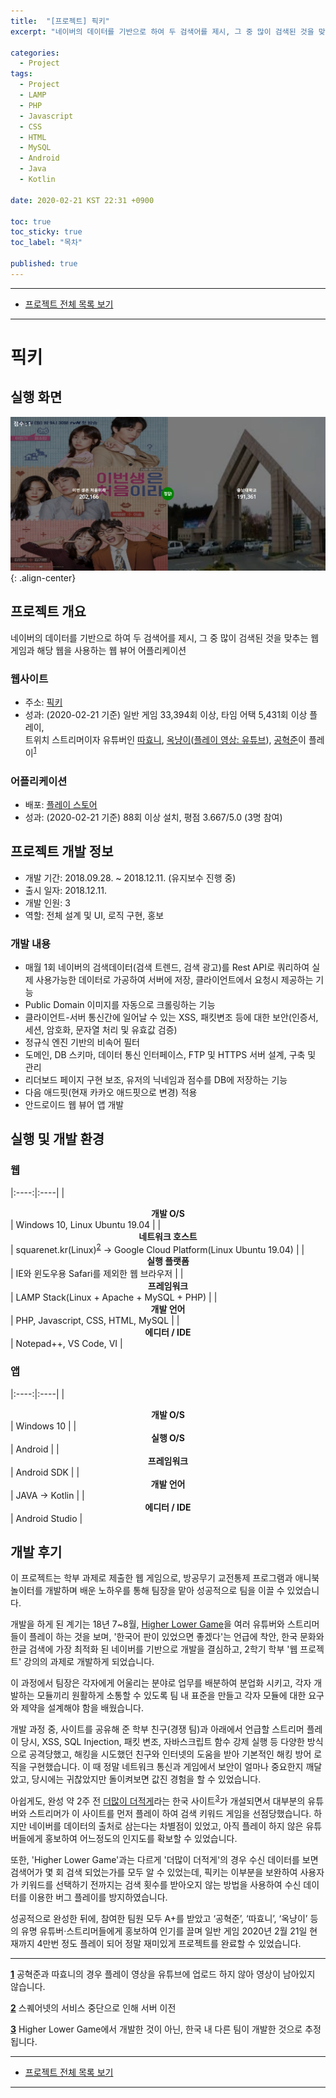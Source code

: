 ```yaml
---
title:  "[프로젝트] 픽키"
excerpt: "네이버의 데이터를 기반으로 하여 두 검색어를 제시, 그 중 많이 검색된 것을 맞추는 웹 게임과 해당 웹을 사용하는 웹 뷰어 어플리케이션"

categories:
  - Project
tags:
  - Project
  - LAMP
  - PHP
  - Javascript
  - CSS
  - HTML
  - MySQL
  - Android
  - Java
  - Kotlin

date: 2020-02-21 KST 22:31 +0900

toc: true
toc_sticky: true
toc_label: "목차"

published: true
---
```


- - -

 - [프로젝트 전체 목록 보기](/projects)

- - -

# 픽키

## 실행 화면

![](/assets/images/posts/projects/pickey/game.png){: .align-center}

## 프로젝트 개요

네이버의 데이터를 기반으로 하여 두 검색어를 제시, 그 중 많이 검색된 것을 맞추는 웹 게임과 해당 웹을 사용하는 웹 뷰어 어플리케이션

### 웹사이트
 - 주소: [픽키](https://pickey.tk)
 - 성과: (2020-02-21 기준) 일반 게임 33,394회 이상, 타임 어택 5,431회 이상 플레이,<br>
        트위치 스트리머이자 유튜버인 [따효니](https://www.twitch.tv/ddahyoni/), [옥냥이](https://www.twitch.tv/rooftopcat99/)([플레이 영상: 유튜브](https://www.youtube.com/watch?v=RIoLfo_i-tk)), [공혁준](https://www.twitch.tv/rhdgurwns/)이 플레이<sup id="tupleH1">[1](#tupleT1)</sup>

### 어플리케이션
 - 배포: [플레이 스토어](https://play.google.com/store/apps/details?id=std.neomind.pickeywebview)
 - 성과: (2020-02-21 기준) 88회 이상 설치, 평점 3.667/5.0 (3명 참여)

## 프로젝트 개발 정보

 - 개발 기간: 2018.09.28. ~ 2018.12.11. (유지보수 진행 중)
 - 출시 일자: 2018.12.11.
 - 개발 인원: 3
 - 역할: 전체 설계 및 UI, 로직 구현, 홍보

### 개발 내용

 - 매월 1회 네이버의 검색데이터(검색 트렌드, 검색 광고)를 Rest API로 쿼리하여 실제 사용가능한 데이터로 가공하여 서버에 저장, 클라이언트에서 요청시 제공하는 기능
 - Public Domain 이미지를 자동으로 크롤링하는 기능
 - 클라이언트-서버 통신간에 일어날 수 있는 XSS, 패킷변조 등에 대한 보안(인증서, 세션, 암호화, 문자열 처리 및 유효값 검증)
 - 정규식 엔진 기반의 비속어 필터
 - 도메인, DB 스키마, 데이터 통신 인터페이스, FTP 및 HTTPS 서버 설계, 구축 및 관리
 - 리더보드 페이지 구현 보조, 유저의 닉네임과 점수를 DB에 저장하는 기능
 - 다음 애드핏(현재 카카오 애드핏으로 변경) 적용
 - 안드로이드 웹 뷰어 앱 개발

## 실행 및 개발 환경

### 웹

|:----:|:----|
| **<center>개발 O/S</center>** | Windows 10, Linux Ubuntu 19.04 |
| **<center>네트워크 호스트</center>** | squarenet.kr(Linux)<sup id="tupleH2">[2](#tupleT2)</sup> → Google Cloud Platform(Linux Ubuntu 19.04) |
| **<center>실행 플랫폼</center>** | IE와 윈도우용 Safari를 제외한 웹 브라우저 |
| **<center>프레임워크</center>** | LAMP Stack(Linux + Apache + MySQL + PHP) |
| **<center>개발 언어</center>** | PHP, Javascript, CSS, HTML, MySQL |
| **<center>에디터 / IDE</center>** | Notepad++, VS Code, VI |

### 앱

|:----:|:----|
| **<center>개발 O/S</center>** | Windows 10 |
| **<center>실행 O/S</center>** | Android |
| **<center>프레임워크</center>** | Android SDK |
| **<center>개발 언어</center>** | JAVA → Kotlin |
| **<center>에디터 / IDE</center>** | Android Studio |

## 개발 후기

이 프로젝트는 학부 과제로 제출한 웹 게임으로, 방공무기 교전통제 프로그램과 애니북 놀이터를 개발하며 배운 노하우를 통해 팀장을 맡아 성공적으로 팀을 이끌 수 있었습니다.

개발을 하게 된 계기는 18년 7~8월, [Higher Lower Game](http://www.higherlowergame.com/)을 여러 유튜버와 스트리머들이 플레이 하는 것을 보며, '한국어 판이 있었으면 좋겠다'는 언급에 착안, 한국 문화와 한글 검색에 가장 최적화 된 네이버를 기반으로 개발을 결심하고, 2학기 학부 '웹 프로젝트' 강의의 과제로 개발하게 되었습니다.

이 과정에서 팀장은 각자에게 어울리는 분야로 업무를 배분하여 분업화 시키고, 각자 개발하는 모듈끼리 원활하게 소통할 수 있도록 팀 내 표준을 만들고 각자 모듈에 대한 요구와 제약을 설계해야 함을 배웠습니다.

개발 과정 중, 사이트를 공유해 준 학부 친구(경쟁 팀)과 아래에서 언급할 스트리머 플레이 당시, XSS, SQL Injection, 패킷 변조, 자바스크립트 함수 강제 실행 등 다양한 방식으로 공격당했고, 해킹을 시도했던 친구와 인터넷의 도움을 받아 기본적인 해킹 방어 로직을 구현했습니다. 이 때 정말 네트워크 통신과 게임에서 보안이 얼마나 중요한지 깨달았고, 당시에는 귀찮았지만 돌이켜보면 값진 경험을 할 수 있었습니다.

아쉽게도, 완성 약 2주 전 [더많이 더적게](https://www.higherlowerkorea.com/)라는 한국 사이트<sup id="tupleH3">[3](#tupleT3)</sup>가 개설되면서 대부분의 유튜버와 스트리머가 이 사이트를 먼저 플레이 하여 검색 키워드 게임을 선점당했습니다. 하지만 네이버를 데이터의 출처로 삼는다는 차별점이 있었고, 아직 플레이 하지 않은 유튜버들에게 홍보하여 어느정도의 인지도를 확보할 수 있었습니다.

또한, 'Higher Lower Game'과는 다르게 '더많이 더적게'의 경우 수신 데이터를 보면 검색어가 몇 회 검색 되었는가를 모두 알 수 있었는데, 픽키는 이부분을 보완하여 사용자가 키워드를 선택하기 전까지는 검색 횟수를 받아오지 않는 방법을 사용하여 수신 데이터를 이용한 버그 플레이를 방지하였습니다.

성공적으로 완성한 뒤에, 참여한 팀원 모두 A+를 받았고 ‘공혁준’, ‘따효니’, ‘옥냥이’ 등의 유명 유튜버·스트리머들에게 홍보하여 인기를 끌며 일반 게임 2020년 2월 21일 현재까지 4만번 정도 플레이 되어 정말 재미있게 프로젝트를 완료할 수 있었습니다.

- - - 

<b id="tupleT1">[1](#tupleH1)</b> 공혁준과 따효니의 경우 플레이 영상을 유튜브에 업로드 하지 않아 영상이 남아있지 않습니다.

<b id="tupleT2">[2](#tupleH2)</b> 스퀘어넷의 서비스 중단으로 인해 서버 이전

<b id="tupleT3">[3](#tupleH3)</b> Higher Lower Game에서 개발한 것이 아닌, 한국 내 다른 팀이 개발한 것으로 추정됩니다.

- - -

 - [프로젝트 전체 목록 보기](/projects)

- - -